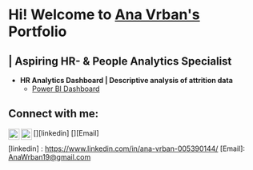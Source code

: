 <h1>Hi! Welcome to 
          <a href = "https://www.linkedin.com/in/ana-vrban-005390144/"> Ana Vrban's</a> 
          Portfolio</h1><h2>|  Aspiring HR- & People Analytics Specialist</h3>  


- <b>HR Analytics Dashboard | Descriptive analysis of attrition data</b>
  - [Power BI Dashboard](https://github.com/AnaVrban/Portfolio)
  
<h2> Connect with me:</h2>
[<img align="left" alt="AnaVrban | LinkedIn" width="22px" src="https://cdn.jsdelivr.net/npm/simple-icons@v3/icons/linkedin.svg" />][linkedin]
[<img align="left" alt="AnaVrban | Instagram" width="22px" src="https://cdn.jsdelivr.net/npm/simple-icons@v3/icons/instagram.svg" />][Email]

[linkedin] : https://www.linkedin.com/in/ana-vrban-005390144/
[Email]: AnaWrban19@gmail.com

